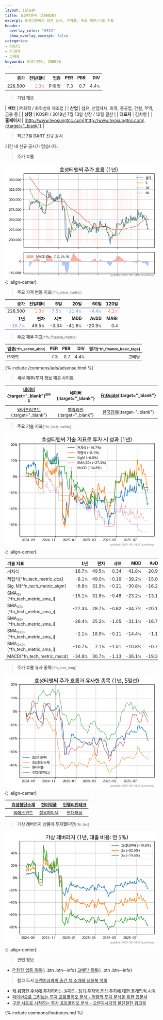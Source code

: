```yaml
---
layout: splash
title: 효성티앤씨 (298020)
excerpt: 효성티앤씨의 최근 공시, 수익률, 주요 재무/기술 지표
header:
  overlay_color: "#333"
  show_overlay_excerpt: false
categories:
- KOSPI
- P:화학
- 고배당
keywords: 효성티앤씨, 298020
---
```


| **종가** | **전일대비** | **업종** | **PER** | **PBR** | **DIV** |
| -------: | -----------: | -------: | ------: | ------: | ------: |
| 228,500 | <span style="color: tomato">1.3<small>%</small></span> | P:화학 | 7.3 | 0.7 | 4.4<small>%</small> |

<!-- more -->


> **기업 개요**<a id="company"></a>

| <span style="white-space:nowrap;">**섹터**</span> | P:화학 / 화학섬유 제조업 |
| <span style="white-space:nowrap;">**산업**</span> | 섬유, 산업자재, 화학, 중공업, 건설, 무역, 금융 등 |
| <span style="white-space:nowrap;">**상장**</span> | KOSPI / 2018년 7월 13일 상장 / 12월 결산 |
| <span style="white-space:nowrap;">**대표자**</span> | 김치형 |
| <span style="white-space:nowrap;">**홈페이지**</span> | [http://www.hyosungtnc.com](http://www.hyosungtnc.com){:target="_blank"} |


> **최근 7일 DART 신규 공시**<a id="dart"></a>

기간 내 신규 공시가 없습니다.


> **주가 흐름**<a id="price"></a>

![298020](/stock/images/298020.png){: .align-center}


> **주요 가격 변동 지표**<small>[^fn_price_metric]</small>

| **종가** | **전일대비** | **5일** | **20일** | **60일** | **120일** |
| -------: | -----------: | ------: | -------: | -------: | --------: |
| 228,500 | <span style="color: tomato">1.3<small>%</small></span> | <span style="color: cornflowerblue">-7.5<small>%</small></span> | <span style="color: cornflowerblue">-11.4<small>%</small></span> | <span style="color: cornflowerblue">-4.4<small>%</small></span> | <span style="color: tomato">4.1<small>%</small></span> |
| **1년** | **편차** | **샤프** | **MDD** | **AvDD** | **MARr** |
| <span style="color: cornflowerblue">-16.7<small>%</small></span> | 49.5<small>%</small> | -0.34 | -41.8<small>%</small> | -20.9<small>%</small> | 0.4 |


> **주요 재무 지표**<small>[^fn_finance_metric]</small>

| **업종**<small>[^fn_sector_abbr]</small> | **PER** | **PBR** | **DIV** | **평가**<small>[^fn_finance_basic_tags]</small> |
| :--------------------------------------- | ------: | ------: | ------: | ----------------------------------------------: |
| P:화학 | 7.3 | 0.7 | 4.4<small>%</small> | 고배당 |



{% include /commons/ads/adsense.html %}

> **세부 재무/투자 정보 제공 사이트**

| [네이버](https://m.stock.naver.com/domestic/stock/298020/finance/summary){:target="_blank"}<sup><small>모바일</small></sup> | [네이버](https://finance.naver.com/item/coinfo.naver?code=298020){:target="_blank"} | [FnGuide](https://comp.fnguide.com/SVO2/ASP/SVD_Invest.asp?gicode=A298020&MenuYn=Y){:target="_blank"} |
| :---: | :---: | :---: |
| [와이즈리포트](https://comp.wisereport.co.kr/company/c1040001.aspx?cmp_cd=298020){:target="_blank"} | [밸류라인](https://www.valueline.co.kr/finance/summary/298020){:target="_blank"} | [한국경제](https://markets.hankyung.com/stock/298020/financial-summary){:target="_blank"} |


> **주요 기술 지표**<small>[^fn_tech_metric]</small>


![298020](/stock/images/298020_tech.png){: .align-center}

| **기술 지표** | **1년** | **편차** | **샤프** | **MDD** | **AvDD** |
| :------------ | ------: | -----------: | -------: | ------: | -------: |
| 거치식 | -16.7<small>%</small> | 49.5<small>%</small> | -0.34 | -41.8<small>%</small> | -20.9<small>%</small> |
| 적립식[^fn_tech_metric_dca] | -8.1<small>%</small> | 49.0<small>%</small> | -0.16 | -39.2<small>%</small> | -15.0<small>%</small> |
| Sig. M[^fn_tech_metric_sigm] | -6.8<small>%</small> | 31.9<small>%</small> | -0.21 | -30.8<small>%</small> | -16.2<small>%</small> |
| SMA<small><sub>(5)</sub></small>[^fn_tech_metric_sma_i] | -15.1<small>%</small> | 31.8<small>%</small> | -0.48 | -23.2<small>%</small> | -13.1<small>%</small> |
| SMA<small><sub>(20)</sub></small>[^fn_tech_metric_sma_i] | -27.3<small>%</small> | 29.7<small>%</small> | -0.92 | -34.7<small>%</small> | -20.1<small>%</small> |
| SMA<small><sub>(60)</sub></small>[^fn_tech_metric_sma_i] | -26.4<small>%</small> | 25.2<small>%</small> | -1.05 | -31.1<small>%</small> | -16.7<small>%</small> |
| SMA<small><sub>(120)</sub></small>[^fn_tech_metric_sma_i] | -2.1<small>%</small> | 18.9<small>%</small> | -0.11 | -14.4<small>%</small> | -1.1<small>%</small> |
| SMA<small><sub>(240)</sub></small>[^fn_tech_metric_sma_i] | -10.7<small>%</small> | 7.1<small>%</small> | -1.51 | -10.8<small>%</small> | -0.7<small>%</small> |
| MACD[^fn_tech_metric_macd] | -34.8<small>%</small> | 30.7<small>%</small> | -1.13 | -36.1<small>%</small> | -19.3<small>%</small> |


> **주가 흐름 유사 종목**<a id="corr"></a><small>[^fn_corr_long]</small>

![298020](/stock/images/298020_corr.png){: .align-center}

|       | [효성첨단소재](/298050/) | [한미약품](/128940/) | [인텔리안테크](/189300/) |
| :---: | :------------------------------------: | :------------------------------------: | :------------------------------------: |
|       | [씨에스윈드](/112610/) | [성우하이텍](/015750/) | [현대해상](/001450/) |


> **가상 레버리지 상품에 투자했다면**<a id="2x"></a><small>[^fn_lev]</small>

![298020](/stock/images/298020_2x.png){: .align-center}


> **관련 정보**

- [P:화학 업종 목록](/stats/sector/kospi_업종_화학_종목/){: .btn .btn--info} [고배당 목록](/fn/fn_high_div/){: .btn .btn--info}

> **참고 도서** [오렌지사과의 출간 책 소개와 샘플북 목록](https://kongdori.tistory.com/691)

- [왜 위험한 주식에 투자하라는 걸까? - 장기 투자와 분산 투자에 대한 통계학적 시각](https://kongdori.tistory.com/421)
- [파이썬으로 그려보는 투자 포트폴리오 분석  - 정량적 투자 분석을 위한 입문서](https://kongdori.tistory.com/643)
- [구글 시트로 시작하는 투자 포트폴리오 분석 - 오렌지사과의 불친절한 워크북](https://kongdori.tistory.com/449)


{% include commons/footnotes.md %}